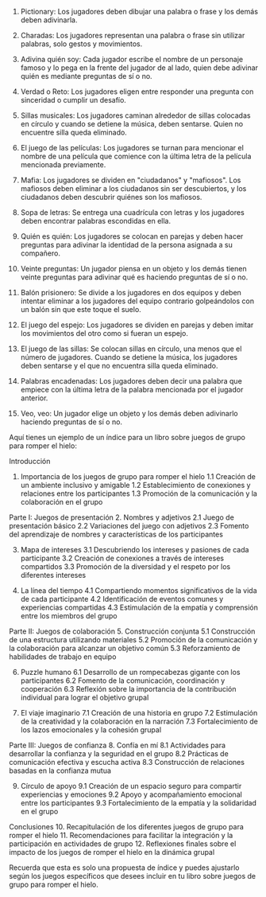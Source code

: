 
1. Pictionary: Los jugadores deben dibujar una palabra o frase y los demás deben adivinarla.

2. Charadas: Los jugadores representan una palabra o frase sin utilizar palabras, solo gestos y movimientos.

3. Adivina quién soy: Cada jugador escribe el nombre de un personaje famoso y lo pega en la frente del jugador de al lado, quien debe adivinar quién es mediante preguntas de sí o no.

4. Verdad o Reto: Los jugadores eligen entre responder una pregunta con sinceridad o cumplir un desafío.

5. Sillas musicales: Los jugadores caminan alrededor de sillas colocadas en círculo y cuando se detiene la música, deben sentarse. Quien no encuentre silla queda eliminado.

6. El juego de las películas: Los jugadores se turnan para mencionar el nombre de una película que comience con la última letra de la película mencionada previamente.

7. Mafia: Los jugadores se dividen en "ciudadanos" y "mafiosos". Los mafiosos deben eliminar a los ciudadanos sin ser descubiertos, y los ciudadanos deben descubrir quiénes son los mafiosos.

8. Sopa de letras: Se entrega una cuadrícula con letras y los jugadores deben encontrar palabras escondidas en ella.

9. Quién es quién: Los jugadores se colocan en parejas y deben hacer preguntas para adivinar la identidad de la persona asignada a su compañero.

10. Veinte preguntas: Un jugador piensa en un objeto y los demás tienen veinte preguntas para adivinar qué es haciendo preguntas de sí o no.

11. Balón prisionero: Se divide a los jugadores en dos equipos y deben intentar eliminar a los jugadores del equipo contrario golpeándolos con un balón sin que este toque el suelo.

12. El juego del espejo: Los jugadores se dividen en parejas y deben imitar los movimientos del otro como si fueran un espejo.

13. El juego de las sillas: Se colocan sillas en círculo, una menos que el número de jugadores. Cuando se detiene la música, los jugadores deben sentarse y el que no encuentra silla queda eliminado.

14. Palabras encadenadas: Los jugadores deben decir una palabra que empiece con la última letra de la palabra mencionada por el jugador anterior.

15. Veo, veo: Un jugador elige un objeto y los demás deben adivinarlo haciendo preguntas de sí o no.

Aquí tienes un ejemplo de un índice para un libro sobre juegos de grupo para romper el hielo:

Introducción
1. Importancia de los juegos de grupo para romper el hielo
   1.1 Creación de un ambiente inclusivo y amigable
   1.2 Establecimiento de conexiones y relaciones entre los participantes
   1.3 Promoción de la comunicación y la colaboración en el grupo

Parte I: Juegos de presentación
2. Nombres y adjetivos
   2.1 Juego de presentación básico
   2.2 Variaciones del juego con adjetivos
   2.3 Fomento del aprendizaje de nombres y características de los participantes

3. Mapa de intereses
   3.1 Descubriendo los intereses y pasiones de cada participante
   3.2 Creación de conexiones a través de intereses compartidos
   3.3 Promoción de la diversidad y el respeto por los diferentes intereses

4. La línea del tiempo
   4.1 Compartiendo momentos significativos de la vida de cada participante
   4.2 Identificación de eventos comunes y experiencias compartidas
   4.3 Estimulación de la empatía y comprensión entre los miembros del grupo

Parte II: Juegos de colaboración
5. Construcción conjunta
   5.1 Construcción de una estructura utilizando materiales
   5.2 Promoción de la comunicación y la colaboración para alcanzar un objetivo común
   5.3 Reforzamiento de habilidades de trabajo en equipo

6. Puzzle humano
   6.1 Desarrollo de un rompecabezas gigante con los participantes
   6.2 Fomento de la comunicación, coordinación y cooperación
   6.3 Reflexión sobre la importancia de la contribución individual para lograr el objetivo grupal

7. El viaje imaginario
   7.1 Creación de una historia en grupo
   7.2 Estimulación de la creatividad y la colaboración en la narración
   7.3 Fortalecimiento de los lazos emocionales y la cohesión grupal

Parte III: Juegos de confianza
8. Confía en mí
   8.1 Actividades para desarrollar la confianza y la seguridad en el grupo
   8.2 Prácticas de comunicación efectiva y escucha activa
   8.3 Construcción de relaciones basadas en la confianza mutua

9. Círculo de apoyo
   9.1 Creación de un espacio seguro para compartir experiencias y emociones
   9.2 Apoyo y acompañamiento emocional entre los participantes
   9.3 Fortalecimiento de la empatía y la solidaridad en el grupo

Conclusiones
10. Recapitulación de los diferentes juegos de grupo para romper el hielo
11. Recomendaciones para facilitar la integración y la participación en actividades de grupo
12. Reflexiones finales sobre el impacto de los juegos de romper el hielo en la dinámica grupal

Recuerda que esta es solo una propuesta de índice y puedes ajustarlo según los juegos específicos que desees incluir en tu libro sobre juegos de grupo para romper el hielo.







